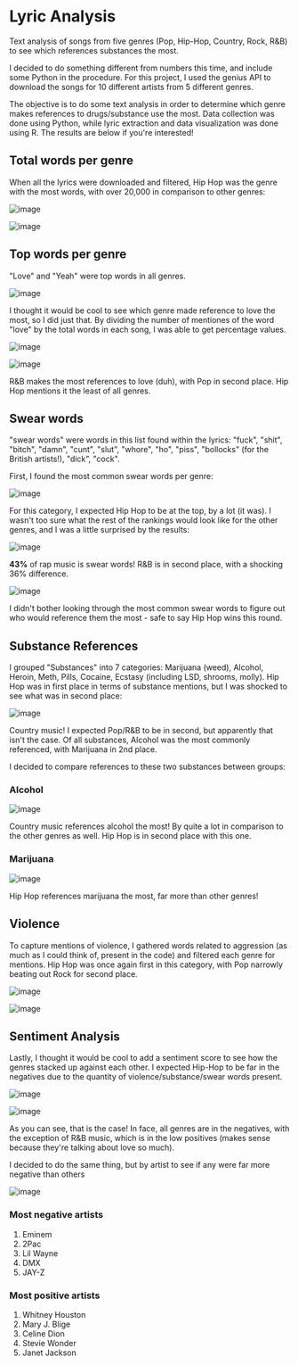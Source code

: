 # Lyric Analysis
Text analysis of songs from five genres (Pop, Hip-Hop, Country, Rock, R&amp;B) to see which references substances the most.


I decided to do something different from numbers this time, and include some Python in the procedure. For this project, I used the genius API to download the songs for 10 different artists from 5 different genres. 

The objective is to do some text analysis in order to determine which genre makes references to drugs/substance use the most. Data collection was done using Python, while lyric extraction and data visualization was done using R. The results are below if you're interested!


## Total words per genre

When all the lyrics were downloaded and filtered, Hip Hop was the genre with the most words, with over 20,000 in comparison to other genres: 

![image](https://user-images.githubusercontent.com/91495866/138732444-a2902f4a-7631-4d72-9c07-7b61dbbb754b.png)

![image](https://user-images.githubusercontent.com/91495866/138732316-2f4cc004-07d1-4b4f-9450-b8a247eda654.png)


## Top words per genre

"Love" and "Yeah" were top words in all genres. 

![image](https://user-images.githubusercontent.com/91495866/138732750-033f8b96-14e0-48f7-a802-8e7b47032d99.png)


I thought it would be cool to see which genre made reference to love the most, so I did just that. By dividing the number of mentiones of the word "love" by the total words in each song, I was able to get percentage values. 

![image](https://user-images.githubusercontent.com/91495866/138733347-dca26725-dba4-4242-bb69-4a65ab924a91.png)

![image](https://user-images.githubusercontent.com/91495866/138733234-6c1126ff-ed68-45f7-a4ed-8a382432232e.png)

R&B makes the most references to love (duh), with Pop in second place. Hip Hop mentions it the least of all genres. 

## Swear words 
"swear words" were words in this list found within the lyrics:  "fuck", "shit", "bitch", "damn", "cunt", "slut", "whore", "ho", "piss", "bollocks" (for the British artists!), "dick", "cock". 

First, I found the most common swear words per genre: 

![image](https://user-images.githubusercontent.com/91495866/138734514-b06ffd16-a8e2-4fc4-b20a-1b87679f24ef.png)


For this category, I expected Hip Hop to be at the top, by a lot (it was). I wasn't too sure what the rest of the rankings would look like for the other genres, and I was a little surprised by the results: 

![image](https://user-images.githubusercontent.com/91495866/138734063-9ca7bd36-3086-4787-9a44-b940a1ac7ee7.png)

**43%** of rap music is swear words! R&B is in second place, with a shocking 36% difference. 

![image](https://user-images.githubusercontent.com/91495866/138734851-d3bc4b4c-1916-435e-87d4-f6addcabeceb.png)

I didn't bother looking through the most common swear words to figure out who would reference them the most - safe to say Hip Hop wins this round. 


## Substance References 

I grouped "Substances" into 7 categories: Marijuana (weed), Alcohol, Heroin, Meth, Pills, Cocaine, Ecstasy (including LSD, shrooms, molly). Hip Hop was in first place in terms of substance mentions, but I was shocked to see what was in second place: 

![image](https://user-images.githubusercontent.com/91495866/138735184-5dce147c-1aca-4032-8a81-2225d3412e01.png)

Country music! I expected Pop/R&B to be in second, but apparently that isn't the case. Of all substances, Alcohol was the most commonly referenced, with Marijuana in 2nd place. 

I decided to compare references to these two substances between groups: 

### Alcohol 
![image](https://user-images.githubusercontent.com/91495866/138735583-159425f9-a6ab-4a90-ac67-35039045ec4b.png)

Country music references alcohol the most! By quite a lot in comparison to the other genres as well. Hip Hop is in second place with this one.


### Marijuana 

![image](https://user-images.githubusercontent.com/91495866/138735824-10bb6eff-74f1-4be6-8bb6-73cc6d681694.png)

Hip Hop references marijuana the most, far more than other genres! 


## Violence
To capture mentions of violence, I gathered words related to aggression (as much as I could think of, present in the code) and filtered each genre for mentions. Hip Hop was once again first in this category, with Pop narrowly beating out Rock for second place. 

![image](https://user-images.githubusercontent.com/91495866/138736512-b3ac33d7-aa83-4364-9c00-56b3da053d38.png)

![image](https://user-images.githubusercontent.com/91495866/138736456-6c9fc4fa-95e9-4bca-ae21-f4f2e33bb24b.png)


## Sentiment Analysis 

Lastly, I thought it would be cool to add a sentiment score to see how the genres stacked up against each other. I expected Hip-Hop to be far in the negatives due to the quantity of violence/substance/swear words present. 

![image](https://user-images.githubusercontent.com/91495866/138736884-85634702-081f-4570-81d8-c8bee14fb2ea.png)


![image](https://user-images.githubusercontent.com/91495866/138736713-0e75c83c-7ff8-4b17-9792-5acc7a617676.png)

As you can see, that is the case! In face, all genres are in the negatives, with the exception of R&B music, which is in the low positives (makes sense because they're talking about love so much). 


I decided to do the same thing, but by artist to see if any were far more negative than others

![image](https://user-images.githubusercontent.com/91495866/138736965-113ff48e-2532-42bb-be91-904550470d4f.png)

### Most negative artists 
1. Eminem 
2. 2Pac
3. Lil Wayne 
4. DMX
5. JAY-Z

### Most positive artists 
1. Whitney Houston
2. Mary J. Blige
3. Celine Dion
4. Stevie Wonder 
5. Janet Jackson




